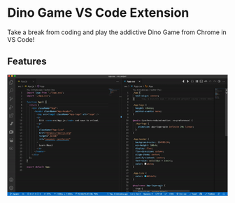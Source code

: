 # Dino Game VS Code Extension

Take a break from coding and play the addictive Dino Game from Chrome in VS Code!

## Features

![Demo](demo.gif) [](demo.gif)
